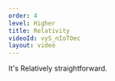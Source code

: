 ```yaml
---
order: 4
level: Higher
title: Relativity
videoId: vyS_nIoTOec
layout: video
---
```


It's Relatively straightforward.
